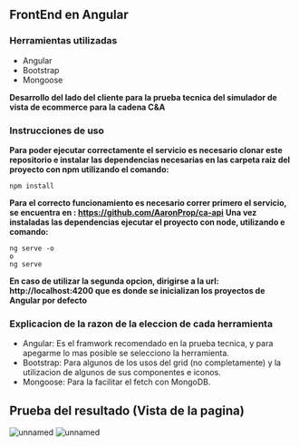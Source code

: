 ## FrontEnd en Angular
### Herramientas utilizadas
- Angular
- Bootstrap
- Mongoose

**Desarrollo del lado del cliente para la prueba tecnica del simulador de vista de ecommerce para la cadena C&A**

### Instrucciones de uso

**Para poder ejecutar correctamente el servicio es necesario clonar este repositorio e instalar las dependencias necesarias en las carpeta raiz del proyecto con npm utilizando el comando:**
~~~
npm install
~~~
**Para el correcto funcionamiento es necesario correr primero el servicio, se encuentra  en : https://github.com/AaronProp/ca-api**
**Una vez instaladas las dependencias ejecutar el proyecto con node, utilizando e comando:**

~~~
ng serve -o
o
ng serve
~~~
**En caso de utilizar la segunda opcion, dirigirse a la url: http://localhost:4200 que es donde se inicializan los proyectos de Angular por defecto**

### Explicacion de la razon de la eleccion de cada herramienta
- Angular: Es el framwork recomendado en la prueba tecnica, y para apegarme lo mas posible se selecciono la herramienta.
- Bootstrap: Para algunos de los usos del grid (no completamente) y la utilizacion de algunos de sus componentes e iconos.
- Mongoose: Para la facilitar el fetch con MongoDB.

## Prueba del resultado (Vista de la pagina)
![unnamed](https://github.com/AaronProp/ca-project/assets/72943848/c72dbcde-d086-4d72-9c11-ead74cd0ca56)
![unnamed](https://github.com/AaronProp/ca-project/assets/72943848/b2c4b9ac-e2ac-4680-aff0-4293c5058a88)

